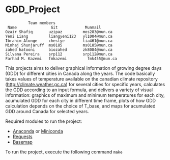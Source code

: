 # GDD_Project

              Team members
     Name               Git            Munmail
    Ozair Shafiq       uzipaz         mos283@mun.ca
    Yeni Liang         liangyeni123   yl1004@mun.ca
    Ibrahim Alonge     chestye        tia461@mun.ca
    Minhaj Shunjaruff  ms0185         ms0185@mun.ca
    zahed hatooni      biozahed       zk8084@mun.ca
    Silvana Pereira    srp112         srp112@mun.ca
    Farhad M. Kazemi   fmkazemi  	    fmk455@mun.ca

This projects aims to deliver graphical information of growing degree days (GDD) for different cities in Canada along the years. The code basically takes values of temperature available on the canadian climate repository (http://climate.weather.gc.ca) for several cities for specific years, calculates the GDD according to an input formula, and delivers a variety of visual information: graphics of maximum and minimum temperatures for each city, acumulated GDD for each city in different time frame, plots of how GDD calculation depends on the choice of T_base, and maps for acumulated GDD around Canada for selected years.

Required modules to run the project: 
 - [Anaconda](https://www.continuum.io/downloads) or [Miniconda](http://conda.pydata.org/miniconda.html)
 - [Requests](http://docs.python-requests.org/en/master/)
 - [Basemap](http://matplotlib.org/basemap/)

To run the project, execute the following command
    `make`

